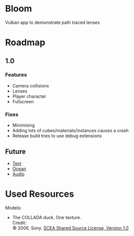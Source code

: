 # Bloom

Vulkan app to demonstrate path traced lenses

# Roadmap

## 1.0

### Features

- Camera collisions
- Lenses
- Player character
- Fullscreen

### Fixes

- Minimising
- Adding lots of cubes/materials/instances causes a crash
- Release build tries to use debug extensions

## Future

- [Text](https://youtu.be/SO83KQuuZvg)
- [Ocean](https://youtu.be/yPfagLeUa7k)
- [Audio](https://youtu.be/u6EuAUjq92k)

# Used Resources

Models:

- The COLLADA duck. One texture.<br>Credit:<br>&copy; 2006, Sony. [SCEA Shared Source License, Version 1.0](https://spdx.org/licenses/SCEA.html)<br>
